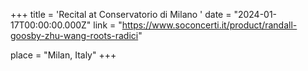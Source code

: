 +++
title = 'Recital at Conservatorio di Milano '
date = "2024-01-17T00:00:00.000Z"
link = "https://www.soconcerti.it/product/randall-goosby-zhu-wang-roots-radici"

place = "Milan, Italy"
+++

